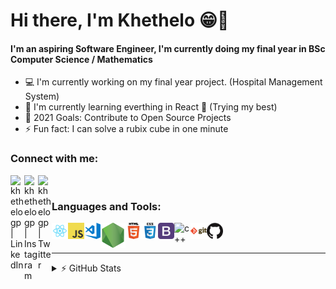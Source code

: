 # Hi there, I'm Khethelo 😁:wave:

#### I'm an aspiring Software Engineer, I'm currently doing my final year in BSc Computer Science / Mathematics

- 💻 I'm currently working on my final year project. (Hospital Management System)
- 🌱 I'm currently learning everthing in React 🤣 (Trying my best)
- 🥅 2021 Goals: Contribute to Open Source Projects
- ⚡ Fun fact: I can solve a rubix cube in one minute

### Connect with me:

[<img align="left" alt="khethelogp | LinkedIn" width="22px" src="https://cdn.jsdelivr.net/npm/simple-icons@v3/icons/linkedin.svg" />][linkedin]
[<img align="left" alt="khethelogp | Instagram" width="22px" src="https://cdn.jsdelivr.net/npm/simple-icons@v3/icons/instagram.svg" />][instagram]
[<img align="left" alt="khethelogp | Twitter" width="22px" src="https://cdn.jsdelivr.net/npm/simple-icons@v3/icons/twitter.svg" />][twitter]

<br />

### Languages and Tools:

[<img align="left" alt="React" width="26px" src="https://raw.githubusercontent.com/github/explore/80688e429a7d4ef2fca1e82350fe8e3517d3494d/topics/react/react.png" />][javascript]
[<img align="left" alt="Javascript" width="26px" src="https://raw.githubusercontent.com/github/explore/80688e429a7d4ef2fca1e82350fe8e3517d3494d/topics/javascript/javascript.png" />][javascript]
[<img align="left" alt="Visual Studio Code" width="26px" src="https://raw.githubusercontent.com/github/explore/80688e429a7d4ef2fca1e82350fe8e3517d3494d/topics/visual-studio-code/visual-studio-code.png" />][vscode]
[<img align="left" alt="React" width="40px" src="https://raw.githubusercontent.com/github/explore/80688e429a7d4ef2fca1e82350fe8e3517d3494d/topics/nodejs/nodejs.png
" />][nodejs]
[<img align="left" alt="HTML5" width="26px" src="https://raw.githubusercontent.com/github/explore/80688e429a7d4ef2fca1e82350fe8e3517d3494d/topics/html/html.png" />][html5]
[<img align="left" alt="CSS3" width="26px" src="https://raw.githubusercontent.com/github/explore/80688e429a7d4ef2fca1e82350fe8e3517d3494d/topics/css/css.png" />][css3]
[<img align="left" alt="Bootstrap" width="26px" src="https://raw.githubusercontent.com/github/explore/80688e429a7d4ef2fca1e82350fe8e3517d3494d/topics/bootstrap/bootstrap.png" />][css3]
[<img align="left" alt="c++" width="26px" src="https://upload.wikimedia.org/wikipedia/commons/thumb/1/18/ISO_C%2B%2B_Logo.svg/306px-ISO_C%2B%2B_Logo.svg.png" />][c++]
[<img align="left" alt="git" width="26px" src="https://raw.githubusercontent.com/github/explore/80688e429a7d4ef2fca1e82350fe8e3517d3494d/topics/git/git.png" />][git]
[<img align="left" alt="github" width="26px" src="https://raw.githubusercontent.com/github/explore/78df643247d429f6cc873026c0622819ad797942/topics/github/github.png" />][github]

<br />
<br />

---

<details>
<summary>⚡ GitHub Stats</summary>
<br>
  
<img align="left" alt="KhetheloGP's Github status" src="https://github-readme-stats.vercel.app/api?username=khethelogp&show_icons=true&theme=tokyonight&hide_border=true" />
</details>



[twitter]: https://twitter.com/khethelogp
[instagram]: https://instagram.com/khetman_
[linkedin]: https://www.linkedin.com/in/khethelo-ndhlala-41572820b/
[vscode]: https://raw.githubusercontent.com/github/explore/80688e429a7d4ef2fca1e82350fe8e3517d3494d/topics/visual-studio-code/visual-studio-code.png
[html5]: https://raw.githubusercontent.com/github/explore/80688e429a7d4ef2fca1e82350fe8e3517d3494d/topics/html/html.png
[css3]: https://raw.githubusercontent.com/github/explore/80688e429a7d4ef2fca1e82350fe8e3517d3494d/topics/css/css.png
[javascript]: https://raw.githubusercontent.com/github/explore/80688e429a7d4ef2fca1e82350fe8e3517d3494d/topics/javascript/javascript.png
[c++]: https://upload.wikimedia.org/wikipedia/commons/thumb/1/18/ISO_C%2B%2B_Logo.svg/306px-ISO_C%2B%2B_Logo.svg.png
[git]: https://raw.githubusercontent.com/github/explore/80688e429a7d4ef2fca1e82350fe8e3517d3494d/topics/git/git.png
[github]: https://raw.githubusercontent.com/github/explore/78df643247d429f6cc873026c0622819ad797942/topics/github/github.png
[nodejs]:https://raw.githubusercontent.com/github/explore/80688e429a7d4ef2fca1e82350fe8e3517d3494d/topics/nodejs/nodejs.png
